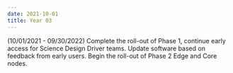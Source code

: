 ```yaml
---
date: 2021-10-01
title: Year 03
---
```


(10/01/2021 - 09/30/2022) Complete the roll-out of Phase 1, continue early access for Science Design Driver teams. Update software based on feedback from early users. Begin the roll-out of Phase 2 Edge and Core nodes.
